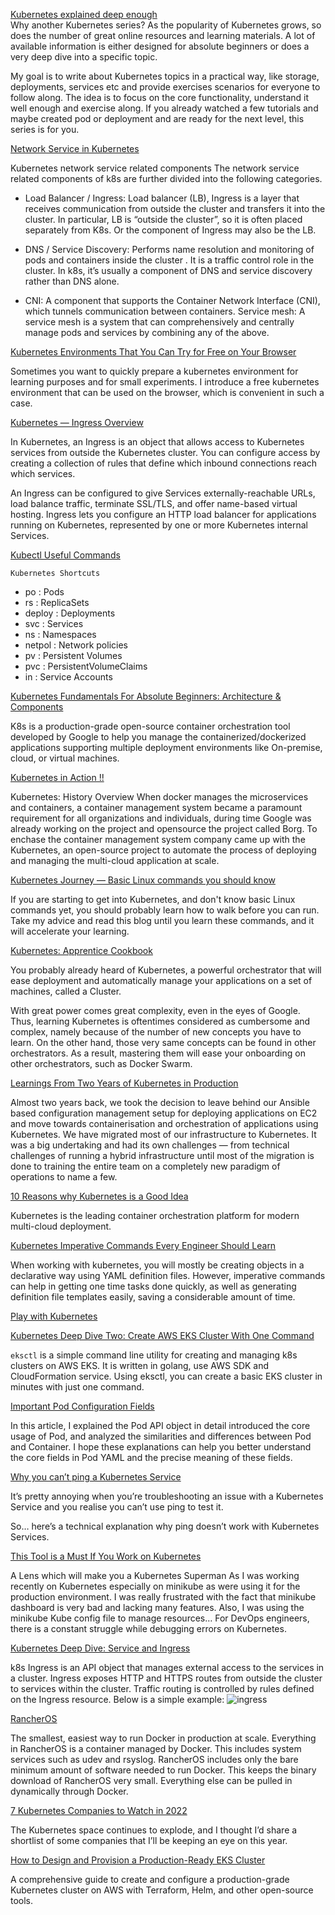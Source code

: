 [Kubernetes explained deep enough](https://itnext.io/kubernetes-explained-deep-enough-1ea2c6821501)<br>
Why another Kubernetes series?
As the popularity of Kubernetes grows, so does the number of great online resources and learning materials. A lot of available information is either designed for absolute beginners or does a very deep dive into a specific topic.<br>

My goal is to write about Kubernetes topics in a practical way, like storage, deployments, services etc and provide exercises scenarios for everyone to follow along. The idea is to focus on the core functionality, understand it well enough and exercise along. If you already watched a few tutorials and maybe created pod or deployment and are ready for the next level, this series is for you.

[Network Service in Kubernetes](https://iceburn.medium.com/network-service-in-kubernetes-a57ef808527)

Kubernetes network service related components
The network service related components of k8s are further divided into the following categories.
- Load Balancer / Ingress: Load balancer (LB), Ingress is a layer that receives communication from outside the cluster and transfers it into the cluster. In particular, LB is “outside the cluster”, so it is often placed separately from K8s. Or the component of Ingress may also be the LB.

- DNS / Service Discovery: Performs name resolution and monitoring of pods and containers inside the cluster . It is a traffic control role in the cluster. In k8s, it’s usually a component of DNS and service discovery rather than DNS alone.

- CNI: A component that supports the Container Network Interface (CNI), which tunnels communication between containers.
Service mesh: A service mesh is a system that can comprehensively and centrally manage pods and services by combining any of the above.

[Kubernetes Environments That You Can Try for Free on Your Browser](https://iceburn.medium.com/kubernetes-environments-that-you-can-try-for-free-on-your-browser-43673d5edf08)

Sometimes you want to quickly prepare a kubernetes environment for learning purposes and for small experiments. I introduce a free kubernetes environment that can be used on the browser, which is convenient in such a case.

[Kubernetes — Ingress Overview
](https://medium.com/devops-mojo/kubernetes-ingress-overview-what-is-kubernetes-ingress-introduction-to-k8s-ingress-b0f81525ffe2)

In Kubernetes, an Ingress is an object that allows access to Kubernetes services from outside the Kubernetes cluster. You can configure access by creating a collection of rules that define which inbound connections reach which services.

An Ingress can be configured to give Services externally-reachable URLs, load balance traffic, terminate SSL/TLS, and offer name-based virtual hosting. Ingress lets you configure an HTTP load balancer for applications running on Kubernetes, represented by one or more Kubernetes internal Services.


[Kubectl Useful Commands](https://iceburn.medium.com/kubectl-useful-commands-f5f47c0773f)

`Kubernetes Shortcuts`

- po : Pods
- rs : ReplicaSets
- deploy : Deployments
- svc : Services
- ns : Namespaces
- netpol : Network policies
- pv : Persistent Volumes
- pvc : PersistentVolumeClaims
- in : Service Accounts

[Kubernetes Fundamentals For Absolute Beginners: Architecture & Components](https://medium.com/the-programmer/kubernetes-fundamentals-for-absolute-beginners-architecture-components-1f7cda8ea536)

K8s is a production-grade open-source container orchestration tool developed by Google to help you manage the containerized/dockerized applications supporting multiple deployment environments like On-premise, cloud, or virtual machines.

[Kubernetes in Action !!
](https://faun.pub/kubernetes-in-action-dec7c0583b7)

Kubernetes: History Overview
When docker manages the microservices and containers, a container management system became a paramount requirement for all organizations and individuals, during time Google was already working on the project and opensource the project called Borg. To enchase the container management system company came up with the Kubernetes, an open-source project to automate the process of deploying and managing the multi-cloud application at scale.

[Kubernetes Journey — Basic Linux commands you should know](https://itnext.io/kubernetes-journey-basic-linux-commands-you-should-know-da4f95ceca5)

If you are starting to get into Kubernetes, and don't know basic Linux commands yet, you should probably learn how to walk before you can run. Take my advice and read this blog until you learn these commands, and it will accelerate your learning.

[Kubernetes: Apprentice Cookbook](https://aveuiller.medium.com/kubernetes-apprentice-cookbook-90d8c11ccfc3)

You probably already heard of Kubernetes, a powerful orchestrator that will ease deployment and automatically manage your applications on a set of machines, called a Cluster.

With great power comes great complexity, even in the eyes of Google. Thus, learning Kubernetes is oftentimes considered as cumbersome and complex, namely because of the number of new concepts you have to learn. On the other hand, those very same concepts can be found in other orchestrators. As a result, mastering them will ease your onboarding on other orchestrators, such as Docker Swarm.

[Learnings From Two Years of Kubernetes in Production](https://lambda.grofers.com/learnings-from-two-years-of-kubernetes-in-production-b0ec21aa2814)

Almost two years back, we took the decision to leave behind our Ansible based configuration management setup for deploying applications on EC2 and move towards containerisation and orchestration of applications using Kubernetes. We have migrated most of our infrastructure to Kubernetes. It was a big undertaking and had its own challenges — from technical challenges of running a hybrid infrastructure until most of the migration is done to training the entire team on a completely new paradigm of operations to name a few.

[10 Reasons why Kubernetes is a Good Idea](https://aws.plainenglish.io/10-reasons-why-kubernetes-is-a-good-idea-9b3990ef7fb1)

Kubernetes is the leading container orchestration platform for modern multi-cloud deployment.


[Kubernetes Imperative Commands Every Engineer Should Learn](https://blog.devgenius.io/kubernetes-imperative-commands-every-engineer-should-learn-3b5d8217fa29)

When working with kubernetes, you will mostly be creating objects in a declarative way using YAML definition files.
However, imperative commands can help in getting one time tasks done quickly, as well as generating definition file templates easily, saving a considerable amount of time.

[Play with Kubernetes](https://labs.play-with-k8s.com/)

[Kubernetes Deep Dive Two: Create AWS EKS Cluster With One Command](https://aws.plainenglish.io/kubernetes-deep-dive-two-create-aws-eks-cluster-with-one-command-3b23e592db14)

`eksctl` is a simple command line utility for creating and managing k8s clusters on AWS EKS. It is written in golang, use AWS SDK and CloudFormation service. Using eksctl, you can create a basic EKS cluster in minutes with just one command.

[Important Pod Configuration Fields](https://aws.plainenglish.io/kubernetes-deep-dive-five-important-pod-configuration-fields-be4e140214eb)

In this article, I explained the Pod API object in detail introduced the core usage of Pod, and analyzed the similarities and differences between Pod and Container. I hope these explanations can help you better understand the core fields in Pod YAML and the precise meaning of these fields.

[Why you can’t ping a Kubernetes Service](https://nigelpoulton.com/why-you-cant-ping-a-kubernetes-service/)

It’s pretty annoying when you’re troubleshooting an issue with a Kubernetes Service and you realise you can’t use ping to test it.

So… here’s a technical explanation why ping doesn’t work with Kubernetes Services.

[This Tool is a Must If You Work on Kubernetes](https://shahneil.medium.com/this-tool-is-a-must-if-you-work-on-kubernetes-d0363a3cdeb9)

A Lens which will make you a Kubernetes Superman
As I was working recently on Kubernetes especially on minikube as were using it for the production environment.
I was really frustrated with the fact that minikube dashboard is very bad and lacking many features. Also, I was using the minikube Kube config file to manage resources…
For DevOps engineers, there is a constant struggle while debugging errors on Kubernetes.

[Kubernetes Deep Dive: Service and Ingress](https://aws.plainenglish.io/kubernetes-deep-dive-service-and-ingress-541ea3a70544)

k8s Ingress is an API object that manages external access to the services in a cluster. Ingress exposes HTTP and HTTPS routes from outside the cluster to services within the cluster. Traffic routing is controlled by rules defined on the Ingress resource. Below is a simple example:
![ingress](/MyDevOps/img/ingress.png)

[RancherOS](https://github.com/rancher/os/blob/master/README.md/#user-content-amazon)

The smallest, easiest way to run Docker in production at scale. Everything in RancherOS is a container managed by Docker. This includes system services such as udev and rsyslog. RancherOS includes only the bare minimum amount of software needed to run Docker. This keeps the binary download of RancherOS very small. Everything else can be pulled in dynamically through Docker.

[7 Kubernetes Companies to Watch in 2022](https://loft-sh.medium.com/7-kubernetes-companies-to-watch-in-2022-9321f84d8c60)

The Kubernetes space continues to explode, and I thought I’d share a shortlist of some companies that I’ll be keeping an eye on this year.

[How to Design and Provision a Production-Ready EKS Cluster](https://itnext.io/how-to-design-and-provision-a-production-ready-eks-cluster-f24156ac29b2)

A comprehensive guide to create and configure a production-grade Kubernetes cluster on AWS with Terraform, Helm, and other open-source tools.